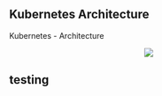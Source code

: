## Kubernetes Architecture

Kubernetes - Architecture

<p align="center">
    <img src="https://user-images.githubusercontent.com/34484660/252858228-9f8d53f5-310c-4ff1-9487-cac967825083.png" />
      </p>

## testing